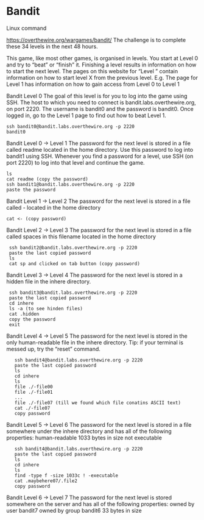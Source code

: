 # Bandit
Linux command

https://overthewire.org/wargames/bandit/
The challenge is to complete these 34 levels in the next 48 hours.

This game, like most other games, is organised in levels. You start at Level 0 and try to “beat” or “finish” it. Finishing a level results in information on how to start the next level. The pages on this website for “Level <X>” contain information on how to start level X from the previous level. E.g. The page for Level 1 has information on how to gain access from Level 0 to Level 1
  
  
Bandit Level 0
  The goal of this level is for you to log into the game using SSH. The host to which you need to connect is bandit.labs.overthewire.org, on port 2220. The username is bandit0 and   the password is bandit0. Once logged in, go to the Level 1 page to find out how to beat Level 1.
  
    ssh bandit0@bandit.labs.overthewire.org -p 2220
    bandit0
  
Bandit Level 0 → Level 1
  The password for the next level is stored in a file called readme located in the home directory. Use this password to log into bandit1 using SSH. Whenever you find a password     for a level, use SSH (on port 2220) to log into that level and continue the game.
  
    ls 
    cat readme (copy the password)
    ssh bandit1@bandit.labs.overthewire.org -p 2220
    paste the password
  
Bandit Level 1 → Level 2
  The password for the next level is stored in a file called - located in the home directory
  
    cat <- (copy password)
 
Bandit Level 2 → Level 3
     The password for the next level is stored in a file called spaces in this filename located in the home directory
           
     ssh bandit2@bandit.labs.overthewire.org -p 2220
     paste the last copied password
     ls
     cat sp and clicked on tab button (copy password)

 Bandit Level 3 → Level 4
      The password for the next level is stored in a hidden file in the inhere directory.
           
     ssh bandit3@bandit.labs.overthewire.org -p 2220
     paste the last copied password
     cd inhere
     ls -a (to see hinden files) 
     cat .hidden
     copy the password
     exit
       
 Bandit Level 4 → Level 5
     The password for the next level is stored in the only human-readable file in the inhere directory. Tip: if your terminal is messed up, try the “reset” command.
           
       ssh bandit4@bandit.labs.overthewire.org -p 2220
       paste the last copied password
       ls
       cd inhere
       ls
       file ./-file00
       file ./-file01
       ...
       file ./-file07 (till we found which file conatins ASCII text)
       cat ./-file07
       copy password
   
 Bandit Level 5 → Level 6
           The password for the next level is stored in a file somewhere under the inhere directory and has all of the following properties:
                  human-readable
                  1033 bytes in size
                  not executable
           
       ssh bandit4@bandit.labs.overthewire.org -p 2220
       paste the last copied password
       ls
       cd inhere
       ls
       find -type f -size 1033c ! -executable
       cat .maybehere07/.file2
       copy password
   
  Bandit Level 6 → Level 7
      The password for the next level is stored somewhere on the server and has all of the following properties:
          owned by user bandit7
          owned by group bandit6
          33 bytes in size
           
           
          
           
           
          
           
           
           
        
    
    
  

